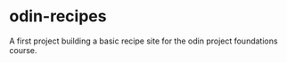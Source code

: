 # odin-recipes
A first project building a basic recipe site for the odin project foundations course. 
